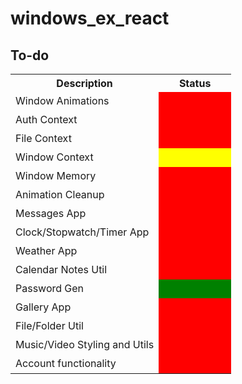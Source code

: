 # windows_ex_react

## To-do

<table style="border-collapse: seperate; border-spacing: 10px;">
<tr>
<th>Description</th>
<th>Status</th>
</tr>

<tr>
<td>Window Animations</td>
<td style="width: 100px; height: 30px; background: red;"></td>
</tr>

<tr>
<td>Auth Context</td>
<td style="width: 100px; height: 30px; background: red;"></td>
</tr>

<tr>
<td>File Context</td>
<td style="width: 100px; height: 30px; background: red;"></td>
</tr>

<tr>
<td>Window Context</td>
<td style="width: 100px; height: 30px; background: yellow;"></td>
</tr>

<tr>
<td>Window Memory</td>
<td style="width: 100px; height: 30px; background: red;"></td>
</tr>

<tr>
<td>Animation Cleanup</td>
<td style="width: 100px; height: 30px; background: red;"></td>
</tr>

<tr>
<td>Messages App</td>
<td style="width: 100px; height: 30px; background: red;"></td>
</tr>

<tr>
<td>Clock/Stopwatch/Timer App</td>
<td style="width: 100px; height: 30px; background: red;"></td>
</tr>

<tr>
<td>Weather App</td>
<td style="width: 100px; height: 30px; background: red;"></td>
</tr>

<tr>
<td>Calendar Notes Util</td>
<td style="width: 100px; height: 30px; background: red;"></td>
</tr>

<tr>
<td>Password Gen</td>
<td style="width: 100px; height: 30px; background: green;"></td>
</tr>

<tr>
<td>Gallery App</td>
<td style="width: 100px; height: 30px; background: red;"></td>
</tr>

<tr>
<td>File/Folder Util</td>
<td style="width: 100px; height: 30px; background: red;"></td>
</tr>

<tr>
<td>Music/Video Styling and Utils</td>
<td style="width: 100px; height: 30px; background: red;"></td>
</tr>

<tr>
<td>Account functionality</td>
<td style="width: 100px; height: 30px; background: red;"></td>
</tr>

</table>